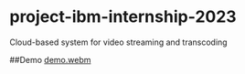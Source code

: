 # project-ibm-internship-2023
Cloud-based system for video streaming and transcoding

##Demo
[demo.webm](https://github.com/Diksha4111/project-ibm-internship-2023/assets/78994799/d648a12e-3217-4b31-a642-08868a802d4f)

